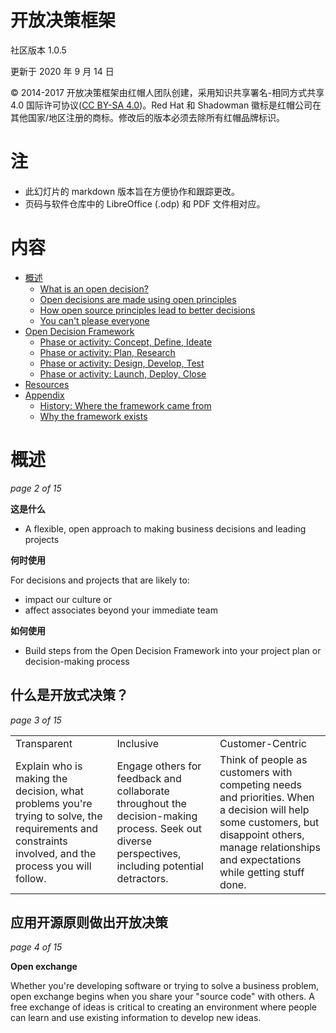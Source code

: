 开放决策框架
=======================
社区版本 1.0.5

更新于 2020 年 9 月 14 日

© 2014-2017 开放决策框架由红帽人团队创建，采用知识共享署名-相同方式共享 4.0 国际许可协议([CC BY-SA 4.0](https://creativecommons.org/licenses/by-sa/4.0/))。Red Hat 和 Shadowman 徽标是红帽公司在其他国家/地区注册的商标。修改后的版本必须去除所有红帽品牌标识。

注
=========

* 此幻灯片的 markdown 版本旨在方便协作和跟踪更改。
* 页码与软件仓库中的 LibreOffice (.odp) 和 PDF 文件相对应。

内容
===========================================================================
* [概述](#overview)
  * [What is an open decision?](#what-is-an-open-decision)
  * [Open decisions are made using open principles](#open-decisions-are-made-using-open-source-principles)
  * [How open source principles lead to better decisions](#how-open-source-principles-lead-to-better-decisions)
  * [You can't please everyone](#you-cant-please-everyone)
* [Open Decision Framework](#open-decision-framework-1)
  * [Phase or activity: Concept, Define, Ideate](#phase-or-activity-concept-define-ideate)
  * [Phase or activity: Plan, Research](#phase-or-activity-plan-research)
  * [Phase or activity: Design, Develop, Test](#phase-or-activity-design-develop-test)
  * [Phase or activity: Launch, Deploy, Close](#phase-or-activity-launch-deploy-close)
* [Resources](#resources)
* [Appendix](#appendix)
  * [History: Where the framework came from](#history-where-the-open-decision-framework-came-from)
  * [Why the framework exists](#why-the-framework-exists)


概述
===========================================================================
_page 2 of 15_

**这是什么**
  - A flexible, open approach to making business decisions and leading projects

**何时使用**

For decisions and projects that are likely to:
  - impact our culture or
  - affect associates beyond your immediate team

**如何使用**
  - Build steps from the Open Decision Framework into your project plan or decision-making process


什么是开放式决策？
-------------------------
_page 3 of 15_

<table>
<tr>
<td>Transparent</td>
<td>Inclusive</td>
<td>Customer-Centric</td>
</tr>
<tr>
<td>Explain who is making the decision, what problems you're trying to solve, the requirements and constraints involved, and the process you will follow.</td>
<td>Engage others for feedback and collaborate throughout the decision-making process. Seek out diverse perspectives, including potential detractors.</td>
<td>Think of people as customers with competing needs and priorities. When a decision will help some customers, but disappoint others, manage relationships and expectations while getting stuff done.</td>
</tr>
</table>


应用开源原则做出开放决策
-----------------------------------------------------
_page 4 of 15_ 

**Open exchange**

Whether you're developing software or trying to solve a business problem, open exchange begins when you share your "source code" with others. A free exchange of ideas is critical to creating an environment where people can learn and use existing information to develop new ideas.



